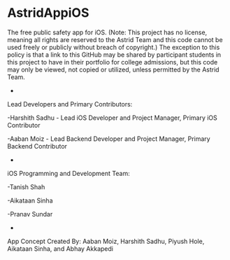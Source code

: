 # AstridAppiOS
The free public safety app for iOS. (Note: This project has no license, meaning all rights are reserved to the Astrid Team and this code cannot be used freely or publicly without breach of copyright.)
The exception to this policy is that a link to this GitHub may be shared by participant students in this project to have in their portfolio for college admissions, but this code may only be viewed, not copied or utilized, unless permitted by the Astrid Team.

-

Lead Developers and Primary Contributors:

-Harshith Sadhu - Lead iOS Developer and Project Manager, Primary iOS Contributor

-Aaban Moiz - Lead Backend Developer and Project Manager, Primary Backend Contributor

-

iOS Programming and Development Team:

-Tanish Shah

-Aikataan Sinha

-Pranav Sundar

-

App Concept Created By: Aaban Moiz, Harshith Sadhu, Piyush Hole, Aikataan Sinha, and Abhay Akkapedi

